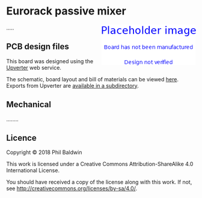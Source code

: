 # Eurorack passive mixer

<img align="right" src="./PlaceholderImage.png">

.....

## PCB design files

This board was designed using the [Upverter](https://upverter.com) web service.

The schematic, board layout and bill of materials can be viewed [here](https://upverter.com/Trebuchetindustries/0fe038f8633f34b0/Eurorack-passive-mixer/). Exports from Upverter are [available in a subdirectory](./Upverter%20exports).

## Mechanical

........

## Licence

Copyright © 2018 Phil Baldwin

This work is licensed under a Creative Commons Attribution-ShareAlike 4.0 International License.

You should have received a copy of the license along with this work. If not, see <http://creativecommons.org/licenses/by-sa/4.0/>.
